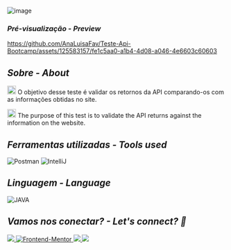 ![image](https://github.com/AnaLuisaFav/Teste-Api-Bootcamp/assets/125583157/9155c9ae-bf9e-4beb-8ae0-939a7206a7c9)
<div align="center"> 

</div>

*<h3>Pré-visualização - *Preview*</h3>*

https://github.com/AnaLuisaFav/Teste-Api-Bootcamp/assets/125583157/fe1c5aa0-a1b4-4d08-a046-4e6603c60603

*<h2>Sobre - *About*</h2>*

<img src="https://github.com/AnaLuisaFav/Interactive-rating-component/assets/125583157/2ae8d39b-cd3b-4e51-9697-a889efe168f3" alt="image" style="width: 20px"> O objetivo desse teste é validar os retornos da API comparando-os com as informações obtidas no site.

<img src="https://github.com/AnaLuisaFav/Interactive-rating-component/assets/125583157/7829887e-fb45-4d07-973d-0b4b20dac189" alt="image" style="width: 20px"> The purpose of this test is to validate the API returns against the information on the website.

*<h2>Ferramentas utilizadas - *Tools used*</h2>*

![Postman](https://img.shields.io/badge/postman-%23E34F26.svg?style=for-the-badge&logo=postman&logoColor=white) ![IntelliJ](https://img.shields.io/badge/IntelliJIDEA-000000.svg?style=for-the-badge&logo=intellij-idea&logoColor=white)

*<h2>Linguagem - *Language*</h2>*
![JAVA](https://img.shields.io/badge/java-%23ED8B00.svg?style=for-the-badge&logo=openjdk&logoColor=white) 

*<h2>Vamos nos conectar? - *Let's connect?* 👋</h2>*

<div>

  <a href="https://www.linkedin.com/in/analuisafav">
    <img src="https://img.shields.io/badge/LinkedIn-0077B5?style=for-the-badge&logo=linkedin&logoColor=white"/>
  </a>  <a href="https://www.frontendmentor.io/profile/AnaLuisaFav" target="_blank">
    <img src="https://img.shields.io/badge/FEM%20Profile-f8f9f8?style=for-the-badge&logo=Frontend-Mentor&logoColor=black" alt="Frontend-Mentor">
  </a> <a href="https://www.instagram.com/analufav">
    <img src="https://img.shields.io/badge/Instagram-E4405F?style=for-the-badge&logo=instagram&logoColor=white"/>
  </a> <a href="mailto:analuisafav@gmail.com">
    <img src="https://img.shields.io/badge/gmail-D14836?style=for-the-badge&logo=gmail&logoColor=white"/>
  </a>

</div>
